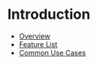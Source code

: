 # Introduction

- [Overview](./overview.md) 
- [Feature List](./feature-list.md) 
- [Common Use Cases](./common-use-cases.md) 

